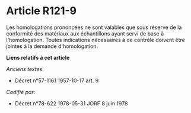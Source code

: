 # Article R121-9

Les homologations prononcées ne sont valables que sous réserve de la conformité des matériaux aux échantillons ayant servi de
base à l'homologation. Toutes indications nécessaires à ce contrôle doivent être jointes à la demande d'homologation.

**Liens relatifs à cet article**

_Anciens textes_:

  - Décret n°57-1161 1957-10-17 art. 9

_Codifié par_:

  - Décret n°78-622 1978-05-31 JORF 8 juin 1978
